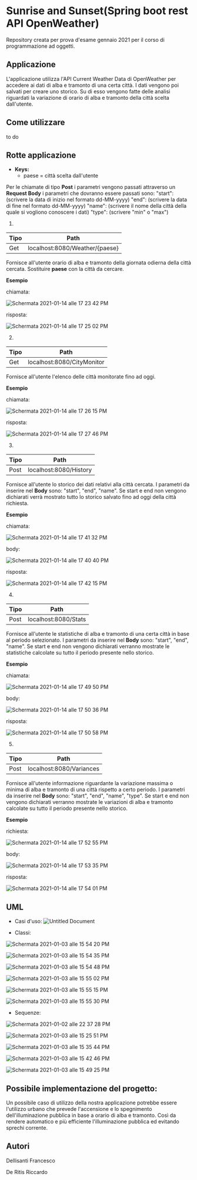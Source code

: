 # Sunrise and Sunset(Spring boot rest API OpenWeather)
Repository creata per prova d'esame gennaio 2021 per il corso di programmazione ad oggetti.

## Applicazione
L'applicazione utilizza l'API Current Weather Data di OpenWeather per accedere ai dati di alba e tramonto di una certa città.
I dati vengono poi salvati per creare uno storico. Su di esso vengono fatte delle analisi riguardati la variazione di orario di alba e tramonto della città scelta dall'utente.

## Come utilizzare

to do

## Rotte applicazione

* **Keys:**
	* paese = città scelta dall'utente
	
Per le chiamate di tipo **Post** i parametri vengono passati attraverso un **Request Body**
i parametri che dovranno essere passati sono:
"start": (scrivere la data di inizio nel formato dd-MM-yyyy)
"end": (scrivere la data di fine nel formato dd-MM-yyyy)
"name": (scrivere il nome della città della quale si vogliono conoscere i dati)
"type": (scrivere "min" o "max")

1.
Tipo | Path |
---- | ---- |
Get | localhost:8080/Weather/{paese} |

Fornisce all'utente orario di alba e tramonto della giornata odierna della città cercata.
Sostituire **paese** con la città da cercare.

**Esempio** 

chiamata:

![Schermata 2021-01-14 alle 17 23 42 PM](https://user-images.githubusercontent.com/71764245/104618671-4f8dc280-568d-11eb-930f-06700298472a.png)

risposta:

![Schermata 2021-01-14 alle 17 25 02 PM](https://user-images.githubusercontent.com/71764245/104618804-75b36280-568d-11eb-9d6b-5a407cafb974.png)

2.
Tipo | Path |
---- | ---- |
Get | localhost:8080/CityMonitor |

Fornisce all'utente l'elenco delle città monitorate fino ad oggi.

**Esempio**

chiamata:

![Schermata 2021-01-14 alle 17 26 15 PM](https://user-images.githubusercontent.com/71764245/104618960-a1cee380-568d-11eb-8a95-215d5a8ecb6a.png)

risposta:

![Schermata 2021-01-14 alle 17 27 46 PM](https://user-images.githubusercontent.com/71764245/104619166-d93d9000-568d-11eb-9b3e-cfe9c4d2b3f9.png)

3.
Tipo | Path |
---- | ---- |
Post | localhost:8080/History |

Fornisce all'utente lo storico dei dati relativi alla città cercata.
I parametri da inserire nel **Body** sono: "start", "end", "name". Se start e end non vengono dichiarati verrà mostrato tutto lo storico salvato fino ad oggi della città richiesta.

**Esempio**

chiamata:

![Schermata 2021-01-14 alle 17 41 32 PM](https://user-images.githubusercontent.com/71764245/104620877-c3c96580-568f-11eb-8144-5f2f24cdc745.png)

body:

![Schermata 2021-01-14 alle 17 40 40 PM](https://user-images.githubusercontent.com/71764245/104620764-a4cad380-568f-11eb-846a-62b305cdf6fd.png)

risposta:

![Schermata 2021-01-14 alle 17 42 15 PM](https://user-images.githubusercontent.com/71764245/104620958-de034380-568f-11eb-8477-e3231b567d58.png)
	
4.
Tipo | Path |
---- | ---- |
Post | localhost:8080/Stats |

Fornisce all'utente le statistiche di alba e tramonto di una certa città in base al periodo selezionato.
I parametri da inserire nel **Body** sono: "start", "end", "name". Se start e end non vengono dichiarati verranno mostrate le statistiche calcolate su tutto il periodo presente nello storico.

**Esempio**

chiamata:

![Schermata 2021-01-14 alle 17 49 50 PM](https://user-images.githubusercontent.com/71764245/104621914-eb6cfd80-5690-11eb-800d-9bbfdef0be7a.png)

body:

![Schermata 2021-01-14 alle 17 50 36 PM](https://user-images.githubusercontent.com/71764245/104622009-06d80880-5691-11eb-88d3-9a6783403c23.png)

risposta:

![Schermata 2021-01-14 alle 17 50 58 PM](https://user-images.githubusercontent.com/71764245/104622055-16575180-5691-11eb-8626-5b67d84a7f3c.png)

5.
Tipo | Path |
---- | ---- |
Post | localhost:8080/Variances |

Fornisce all'utente informazione riguardante la variazione massima o minima di alba e tramonto di una città rispetto a certo periodo.
I parametri da inserire nel **Body** sono: "start", "end", "name", "type". Se start e end non vengono dichiarati verranno mostrate le variazioni di alba e tramonto calcolate su tutto il periodo presente nello storico.

**Esempio**

richiesta:

![Schermata 2021-01-14 alle 17 52 55 PM](https://user-images.githubusercontent.com/71764245/104622286-59b1c000-5691-11eb-94fa-9946fcce756f.png)

body:

![Schermata 2021-01-14 alle 17 53 35 PM](https://user-images.githubusercontent.com/71764245/104622368-70f0ad80-5691-11eb-85ff-9e68a8f00a47.png)

risposta:

![Schermata 2021-01-14 alle 17 54 01 PM](https://user-images.githubusercontent.com/71764245/104622409-8239ba00-5691-11eb-9e55-c03317c98ed9.png)
	
## UML
* Casi d'uso:
![Untitled Document](https://user-images.githubusercontent.com/71764245/102500681-dd6d9200-407c-11eb-9096-57e0271d8aaa.png)

* Classi:

![Schermata 2021-01-03 alle 15 54 20 PM](https://user-images.githubusercontent.com/71764245/103481573-30b14580-4ddc-11eb-87eb-38940a39a11a.png)

![Schermata 2021-01-03 alle 15 54 35 PM](https://user-images.githubusercontent.com/71764245/103481574-327b0900-4ddc-11eb-9176-d187faf12480.png)

![Schermata 2021-01-03 alle 15 54 48 PM](https://user-images.githubusercontent.com/71764245/103481575-34dd6300-4ddc-11eb-991c-608fe2530cf5.png)

![Schermata 2021-01-03 alle 15 55 02 PM](https://user-images.githubusercontent.com/71764245/103481577-360e9000-4ddc-11eb-863b-78dcb91e438f.png)

![Schermata 2021-01-03 alle 15 55 15 PM](https://user-images.githubusercontent.com/71764245/103481580-37d85380-4ddc-11eb-91fe-0fa04943c33f.png)

![Schermata 2021-01-03 alle 15 55 30 PM](https://user-images.githubusercontent.com/71764245/103481584-3b6bda80-4ddc-11eb-961b-1cc695c6dc0b.png)



* Sequenze:

![Schermata 2021-01-02 alle 22 37 28 PM](https://user-images.githubusercontent.com/71764245/103481491-a5d04b00-4ddb-11eb-8152-0717b34a1f68.png)

![Schermata 2021-01-03 alle 15 25 51 PM](https://user-images.githubusercontent.com/71764245/103481492-a8cb3b80-4ddb-11eb-83e6-5ada68cc25de.png)

![Schermata 2021-01-03 alle 15 35 44 PM](https://user-images.githubusercontent.com/71764245/103481495-ab2d9580-4ddb-11eb-8e64-706a119acaad.png)

![Schermata 2021-01-03 alle 15 42 46 PM](https://user-images.githubusercontent.com/71764245/103481497-acf75900-4ddb-11eb-8895-1bd595072662.png)

![Schermata 2021-01-03 alle 15 49 25 PM](https://user-images.githubusercontent.com/71764245/103481499-ae288600-4ddb-11eb-84b7-839d35fee117.png)

## Possibile implementazione del progetto:
Un possibile caso di utilizzo della nostra applicazione potrebbe essere l'utilizzo urbano che prevede l'accensione e lo spegnimento dell'illuminazione pubblica in base a orario di alba e tramonto. Così da rendere automatico e più efficiente l'illuminazione pubblica ed evitando sprechi corrente.

## Autori
Dellisanti Francesco

De Ritis Riccardo



